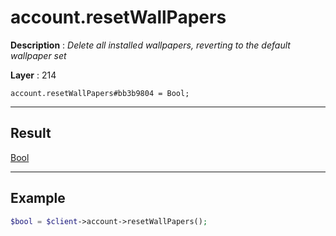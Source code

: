 # account.resetWallPapers

**Description** : *Delete all installed wallpapers, reverting to the default wallpaper set*

**Layer** : 214

```tl
account.resetWallPapers#bb3b9804 = Bool;
```

---

## Result

[Bool](type/Bool)

---

## Example

```php
$bool = $client->account->resetWallPapers();
```